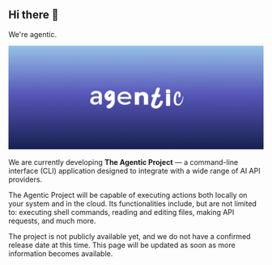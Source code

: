 ## Hi there 👋
We're agentic.

![Profile Banner](https://raw.githubusercontent.com/getagentic/getagentic/main/banner.png)

We are currently developing **The Agentic Project** — a command-line interface (CLI) application designed to integrate with a wide range of AI API providers.

The Agentic Project will be capable of executing actions both locally on your system and in the cloud. Its functionalities include, but are not limited to: executing shell commands, reading and editing files, making API requests, and much more.

The project is not publicly available yet, and we do not have a confirmed release date at this time.
This page will be updated as soon as more information becomes available.
